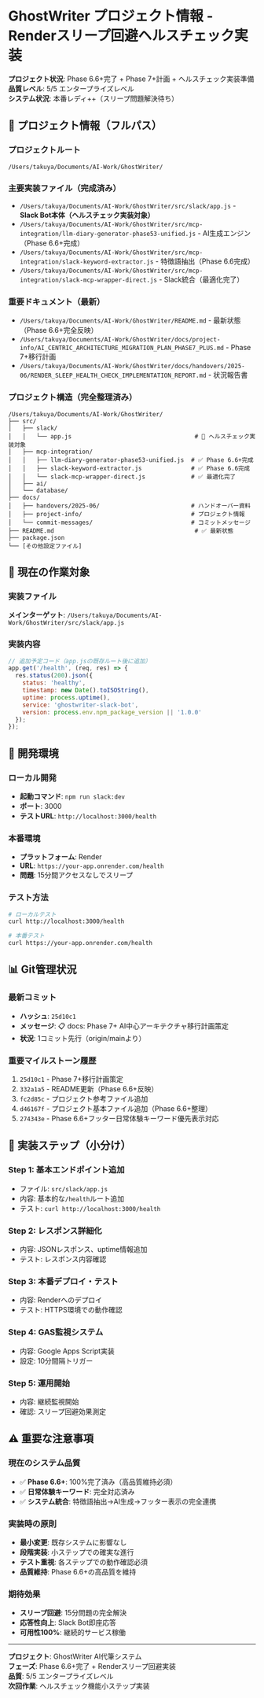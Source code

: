 # GhostWriter プロジェクト情報 - Renderスリープ回避ヘルスチェック実装

**プロジェクト状況**: Phase 6.6+完了 + Phase 7+計画 + ヘルスチェック実装準備  
**品質レベル**: 5/5 エンタープライズレベル  
**システム状況**: 本番レディ++（スリープ問題解決待ち）

## 📁 **プロジェクト情報（フルパス）**

### **プロジェクトルート**
```
/Users/takuya/Documents/AI-Work/GhostWriter/
```

### **主要実装ファイル（完成済み）**
- `/Users/takuya/Documents/AI-Work/GhostWriter/src/slack/app.js` - **Slack Bot本体（ヘルスチェック実装対象）**
- `/Users/takuya/Documents/AI-Work/GhostWriter/src/mcp-integration/llm-diary-generator-phase53-unified.js` - AI生成エンジン（Phase 6.6+完成）
- `/Users/takuya/Documents/AI-Work/GhostWriter/src/mcp-integration/slack-keyword-extractor.js` - 特徴語抽出（Phase 6.6完成）  
- `/Users/takuya/Documents/AI-Work/GhostWriter/src/mcp-integration/slack-mcp-wrapper-direct.js` - Slack統合（最適化完了）

### **重要ドキュメント（最新）**
- `/Users/takuya/Documents/AI-Work/GhostWriter/README.md` - 最新状態（Phase 6.6+完全反映）
- `/Users/takuya/Documents/AI-Work/GhostWriter/docs/project-info/AI_CENTRIC_ARCHITECTURE_MIGRATION_PLAN_PHASE7_PLUS.md` - Phase 7+移行計画
- `/Users/takuya/Documents/AI-Work/GhostWriter/docs/handovers/2025-06/RENDER_SLEEP_HEALTH_CHECK_IMPLEMENTATION_REPORT.md` - 状況報告書

### **プロジェクト構造（完全整理済み）**
```
/Users/takuya/Documents/AI-Work/GhostWriter/
├── src/
│   ├── slack/
│   │   └── app.js                                   # 🎯 ヘルスチェック実装対象
│   ├── mcp-integration/
│   │   ├── llm-diary-generator-phase53-unified.js  # ✅ Phase 6.6+完成
│   │   ├── slack-keyword-extractor.js              # ✅ Phase 6.6完成  
│   │   └── slack-mcp-wrapper-direct.js             # ✅ 最適化完了
│   ├── ai/ 
│   └── database/
├── docs/
│   ├── handovers/2025-06/                          # ハンドオーバー資料
│   ├── project-info/                               # プロジェクト情報
│   └── commit-messages/                            # コミットメッセージ
├── README.md                                        # ✅ 最新状態
├── package.json
└── [その他設定ファイル]
```

## 🎯 **現在の作業対象**

### **実装ファイル**
**メインターゲット**: `/Users/takuya/Documents/AI-Work/GhostWriter/src/slack/app.js`

### **実装内容**
```javascript
// 追加予定コード（app.jsの既存ルート後に追加）
app.get('/health', (req, res) => {
  res.status(200).json({
    status: 'healthy',
    timestamp: new Date().toISOString(),
    uptime: process.uptime(),
    service: 'ghostwriter-slack-bot',
    version: process.env.npm_package_version || '1.0.0'
  });
});
```

## 🔧 **開発環境**

### **ローカル開発**
- **起動コマンド**: `npm run slack:dev`
- **ポート**: 3000
- **テストURL**: `http://localhost:3000/health`

### **本番環境**
- **プラットフォーム**: Render
- **URL**: `https://your-app.onrender.com/health` 
- **問題**: 15分間アクセスなしでスリープ

### **テスト方法**
```bash
# ローカルテスト
curl http://localhost:3000/health

# 本番テスト
curl https://your-app.onrender.com/health
```

## 📊 **Git管理状況**

### **最新コミット**
- **ハッシュ**: `25d10c1`
- **メッセージ**: 📋 docs: Phase 7+ AI中心アーキテクチャ移行計画策定
- **状況**: 1コミット先行（origin/mainより）

### **重要マイルストーン履歴**
1. `25d10c1` - Phase 7+移行計画策定
2. `332a1a5` - README更新（Phase 6.6+反映）
3. `fc2d85c` - プロジェクト参考ファイル追加
4. `d46167f` - プロジェクト基本ファイル追加（Phase 6.6+整理）
5. `274343e` - Phase 6.6+フッター日常体験キーワード優先表示対応

## 🎯 **実装ステップ（小分け）**

### **Step 1: 基本エンドポイント追加**
- ファイル: `src/slack/app.js`
- 内容: 基本的な`/health`ルート追加
- テスト: `curl http://localhost:3000/health`

### **Step 2: レスポンス詳細化**  
- 内容: JSONレスポンス、uptime情報追加
- テスト: レスポンス内容確認

### **Step 3: 本番デプロイ・テスト**
- 内容: Renderへのデプロイ
- テスト: HTTPS環境での動作確認

### **Step 4: GAS監視システム**
- 内容: Google Apps Script実装
- 設定: 10分間隔トリガー

### **Step 5: 運用開始**
- 内容: 継続監視開始
- 確認: スリープ回避効果測定

## ⚠️ **重要な注意事項**

### **現在のシステム品質**
- ✅ **Phase 6.6+**: 100%完了済み（高品質維持必須）
- ✅ **日常体験キーワード**: 完全対応済み
- ✅ **システム統合**: 特徴語抽出→AI生成→フッター表示の完全連携

### **実装時の原則**
- **最小変更**: 既存システムに影響なし
- **段階実装**: 小ステップでの確実な進行
- **テスト重視**: 各ステップでの動作確認必須
- **品質維持**: Phase 6.6+の高品質を維持

### **期待効果**
- **スリープ回避**: 15分問題の完全解決
- **応答性向上**: Slack Bot即座応答
- **可用性100%**: 継続的サービス稼働

---
**プロジェクト**: GhostWriter AI代筆システム  
**フェーズ**: Phase 6.6+完了 + Renderスリープ回避実装  
**品質**: 5/5 エンタープライズレベル  
**次回作業**: ヘルスチェック機能小ステップ実装